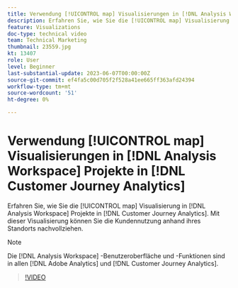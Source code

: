 ```yaml
---
title: Verwendung [!UICONTROL map] Visualisierungen in [!DNL Analysis Workspace] Projekte
description: Erfahren Sie, wie Sie die [!UICONTROL map] Visualisierung in [!DNL Analysis Workspace] Projekte in [!DNL Customer Journey Analytics].
feature: Visualizations
doc-type: technical video
team: Technical Marketing
thumbnail: 23559.jpg
kt: 13407
role: User
level: Beginner
last-substantial-update: 2023-06-07T00:00:00Z
source-git-commit: ef4fa5c00d705f2f528a41ee665ff363afd24394
workflow-type: tm+mt
source-wordcount: '51'
ht-degree: 0%

---
```


# Verwendung [!UICONTROL map] Visualisierungen in [!DNL Analysis Workspace] Projekte in [!DNL Customer Journey Analytics]

Erfahren Sie, wie Sie die [!UICONTROL map] Visualisierung in [!DNL Analysis Workspace] Projekte in [!DNL Customer Journey Analytics]. Mit dieser Visualisierung können Sie die Kundennutzung anhand ihres Standorts nachvollziehen.

>[!NOTE]
>
>Die [!DNL Analysis Workspace] -Benutzeroberfläche und -Funktionen sind in allen [!DNL Adobe Analytics] und [!DNL Customer Journey Analytics].

>[!VIDEO](https://video.tv.adobe.com/v/23559/?quality=12&learn=on)
